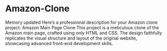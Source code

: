 # Amazon-Clone
 Memory updated Here’s a professional description for your Amazon clone project:  Amazon Main Page Clone  This project is a meticulous clone of the Amazon main page, crafted using only HTML and CSS. The design faithfully replicates the visual structure and layout of the original website, showcasing advanced front-end development skills.
